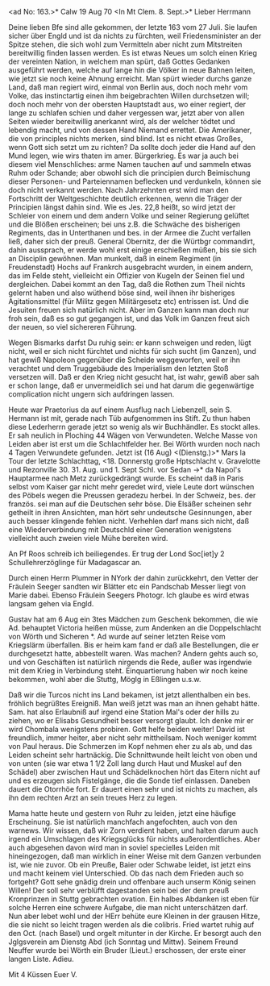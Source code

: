 <ad No: 163.>* Calw 19 Aug 70
 <In Mt Clem. 8. Sept.>*
Lieber Herrmann

Deine lieben Bfe sind alle gekommen, der letzte 163 vom 27 Juli. Sie laufen sicher über Engld und ist da nichts zu fürchten, weil Friedensminister an der Spitze stehen, die sich wohl zum Vermitteln aber nicht zum Mitstreiten bereitwillig finden lassen werden. Es ist etwas Neues um solch einen Krieg der vereinten Nation, in welchem man spürt, daß Gottes Gedanken ausgeführt werden, welche auf lange hin die Völker in neue Bahnen leiten, wie jetzt sie noch keine Ahnung erreicht. Man spürt wieder durchs ganze Land, daß man regiert wird, einmal von Berlin aus, doch noch mehr vom Volke, das instinctartig einen ihm beigebrachten Willen durchsetzen will; doch noch mehr von der obersten Hauptstadt aus, wo einer regiert, der lange zu schlafen schien und daher vergessen war, jetzt aber von allen Seiten wieder bereitwillig anerkannt wird, als der welcher tödtet und lebendig macht, und von dessen Hand Niemand errettet. Die Amerikaner, die von principles nichts merken, sind blind. Ist es nicht etwas Großes, wenn Gott sich setzt um zu richten? Da sollte doch jeder die Hand auf den Mund legen, wie wirs thaten im amer. Bürgerkrieg. Es war ja auch bei diesem viel Menschliches: arme Namen tauchen auf und sammeln etwas Ruhm oder Schande; aber obwohl sich die principien durch Beimischung dieser Personen- und Parteiennamen beflecken und verdunkeln, können sie doch nicht verkannt werden. Nach Jahrzehnten erst wird man den Fortschritt der Weltgeschichte deutlich erkennen, wenn die Träger der Principien längst dahin sind. Wie es Jes. 22,8 heißt, so wird jetzt der Schleier von einem und dem andern Volke und seiner Regierung gelüftet und die Blößen erscheinen; bei uns z.B. die Schwäche des bisherigen Regiments, das in Unterthanen und bes. in der Armee die Zucht verfallen ließ, daher sich der preuß. General Obernitz, der die Würtbgr commandirt, dahin aussprach, er werde wohl erst einige erschießen müßen, bis sie sich an Disciplin gewöhnen. Man munkelt, daß in einem Regiment (in Freudenstadt) Hochs auf Frankrch ausgebracht wurden, in einem andern, das im Felde steht, vielleicht ein Offizier von Kugeln der Seinen fiel und dergleichen. Dabei kommt an den Tag, daß die Rothen zum Theil nichts gelernt haben und also wüthend böse sind, weil ihnen ihr bisheriges Agitationsmittel (für Militz gegen Militärgesetz etc) entrissen ist. Und die Jesuiten freuen sich natürlich nicht. Aber im Ganzen kann man doch nur froh sein, daß es so gut gegangen ist, und das Volk im Ganzen freut sich der neuen, so viel sichereren Führung.

Wegen Bismarks darfst Du ruhig sein: er kann schweigen und reden, lügt nicht, weil er sich nicht fürchtet und nichts für sich sucht (im Ganzen), und hat gewiß Napoleon gegenüber die Scheide weggeworfen, weil er ihn verachtet und dem Truggebäude des Imperialism den letzten Stoß versetzen will. Daß er den Krieg nicht gesucht hat, ist wahr, gewiß aber sah er schon lange, daß er unvermeidlich sei und hat darum die gegenwärtige complication nicht ungern sich aufdringen lassen.

Heute war Praetorius da auf einem Ausflug nach Liebenzell, sein S. Hermann ist mit, gerade nach Tüb aufgenommen ins Stift. Zu thun haben diese Lederherrn gerade jetzt so wenig als wir Buchhändler. Es stockt alles. Er sah neulich in Ploching 44 Wägen von Verwundeten. Welche Masse von Leiden aber ist erst um die Schlachtfelder her. Bei Wörth wurden noch nach 4 Tagen Verwundete gefunden. Jetzt ist (16 Aug) <(Dienstg.)>* Mars la Tour der letzte Schlachttag, <18. Donnerstg große Hptschlacht v. Gravelotte und Rezonville 30. 31. Aug. und 1. Sept Schl. vor Sedan ->* da Napol's Hauptarmee nach Metz zurückgedrängt wurde. Es scheint daß in Paris selbst vom Kaiser gar nicht mehr geredet wird, viele Leute dort wünschen des Pöbels wegen die Preussen geradezu herbei. In der Schweiz, bes. der französ. sei man auf die Deutschen sehr böse. Die Elsäßer scheinen sehr getheilt in ihren Ansichten, man hört sehr undeutsche Gesinnungen, aber auch besser klingende fehlen nicht. Verhehlen darf mans sich nicht, daß eine Wiederverbindung mit Deutschld einer Generation wenigstens vielleicht auch zweien viele Mühe bereiten wird.

An Pf Roos schreib ich beiliegendes. Er trug der Lond Soc[iet]y 2 Schullehrerzöglinge für Madagascar an.

Durch einen Herrn Plummer in NYork der dahin zurückkehrt, den Vetter der Fräulein Seeger sandten wir Blätter etc ein Pandschab Messer liegt von Marie dabei. Ebenso Fräulein Seegers Photogr. Ich glaube es wird etwas langsam gehen via Engld.

Gustav hat am 6 Aug ein 3tes Mädchen zum Geschenk bekommen, die wie Ad. behauptet Victoria heißen müsse, zum Andenken an die Doppelschlacht von Wörth und Sicheren <Spichern>*. Ad wurde auf seiner letzten Reise vom Kriegslärm überfallen. Bis er heim kam fand er daß alle Bestellungen, die er durchgesetzt hatte, abbestellt waren. Was machen? Andern gehts auch so, und von Geschäften ist natürlich nirgends die Rede, außer was irgendwie mit dem Krieg in Verbindung steht. Einquartierung haben wir noch keine bekommen, wohl aber die Stuttg, Möglg in Eßlingen u.s.w.

Daß wir die Turcos nicht ins Land bekamen, ist jetzt allenthalben ein bes. fröhlich begrüßtes Ereigniß. Man weiß jetzt was man an ihnen gehabt hätte. 
Sam. hat also Erlaubniß auf irgend eine Station Mal's oder der hills zu ziehen, wo er Elisabs Gesundheit besser versorgt glaubt. Ich denke mir er wird Chombala wenigstens probiren. Gott helfe beiden weiter! 
David ist freundlich, immer heiter, aber nicht sehr mittheilsam. Noch weniger kommt von Paul heraus. Die Schmerzen im Kopf nehmen eher zu als ab, und das Leiden scheint sehr hartnäckig. Die Schnittwunde heilt leicht von oben und von unten (sie war etwa 1 1/2 Zoll lang durch Haut und Muskel auf den Schädel) aber zwischen Haut und Schädelknochen hört das Eitern nicht auf und es erzeugen sich Fistelgänge, die die Sonde tief einlassen. Daneben dauert die Otorrhöe fort. Er dauert einen sehr und ist nichts zu machen, als ihn dem rechten Arzt an sein treues Herz zu legen.

Mama hatte heute und gestern von Ruhr zu leiden, jetzt eine häufige Erscheinung. Sie ist natürlich manchfach angefochten, auch von den warnews. Wir wissen, daß wir Zorn verdient haben, und halten darum auch irgend ein Umschlagen des Kriegsglücks für nichts außerordentliches. Aber auch abgesehen davon wird man in soviel specielles Leiden mit hineingezogen, daß man wirklich in einer Weise mit dem Ganzen verbunden ist, wie nie zuvor. Ob ein Preuße, Baier oder Schwabe leidet, ist jetzt eins und macht keinem viel Unterschied. Ob das nach dem Frieden auch so fortgeht? Gott sehe gnädig drein und offenbare auch unserm König seinen Willen! Der soll sehr verblüfft dagestanden sein bei der dem preuß Kronprinzen in Stuttg gebrachten ovation. Ein halbes Abdanken ist eben für solche Herren eine schwere Aufgabe, die man nicht unterschätzen darf. Nun aber lebet wohl und der HErr behüte eure Kleinen in der grausen Hitze, die sie nicht so leicht tragen werden als die colibris. Fried wartet ruhig auf den Oct. (nach Basel) und orgelt mitunter in der Kirche. Er besorgt auch den Jglgsverein am Dienstg Abd (ich Sonntag und Mittw). Seinem Freund Neuffer wurde bei Wörth ein Bruder (Lieut.) erschossen, der erste einer langen Liste. Adieu.

 Mit 4 Küssen
 Euer V.
